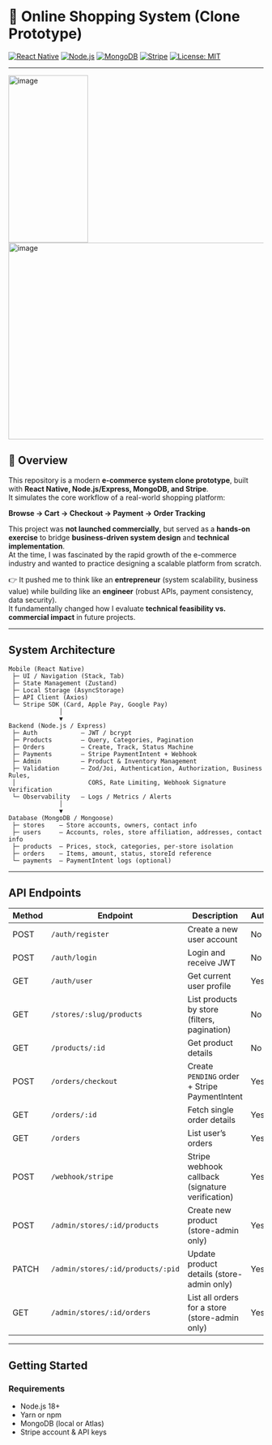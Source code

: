# 🛒 Online Shopping System (Clone Prototype)

[![React Native](https://img.shields.io/badge/React%20Native-0.73-blue?logo=react)](https://reactnative.dev/) 
[![Node.js](https://img.shields.io/badge/Node.js-18-green?logo=node.js)](https://nodejs.org/) 
[![MongoDB](https://img.shields.io/badge/MongoDB-6.0-brightgreen?logo=mongodb)](https://www.mongodb.com/) 
[![Stripe](https://img.shields.io/badge/Stripe-Payments-blueviolet?logo=stripe)](https://stripe.com/) 
[![License: MIT](https://img.shields.io/badge/License-MIT-yellow.svg)](LICENSE)

---
<img width="157" height="330" alt="image" src="https://github.com/user-attachments/assets/7cdf47ed-2f48-4fe1-a49b-f68cad1f7ffb" />
<img width="803" height="388" alt="image" src="https://github.com/user-attachments/assets/90de37e6-87d3-4247-83f2-dcee47f73190" />

## 🚀 Overview

This repository is a modern **e-commerce system clone prototype**, built with **React Native, Node.js/Express, MongoDB, and Stripe**.  
It simulates the core workflow of a real-world shopping platform:  

**Browse → Cart → Checkout → Payment → Order Tracking**

This project was **not launched commercially**, but served as a **hands-on exercise** to bridge **business-driven system design** and **technical implementation**.  
At the time, I was fascinated by the rapid growth of the e-commerce industry and wanted to practice designing a scalable platform from scratch.  

👉 It pushed me to think like an **entrepreneur** (system scalability, business value) while building like an **engineer** (robust APIs, payment consistency, data security).  
It fundamentally changed how I evaluate **technical feasibility vs. commercial impact** in future projects.  

---

##  System Architecture

```text
Mobile (React Native)
 ├─ UI / Navigation (Stack, Tab)
 ├─ State Management (Zustand)
 ├─ Local Storage (AsyncStorage)
 ├─ API Client (Axios)
 └─ Stripe SDK (Card, Apple Pay, Google Pay)
              │
              ▼
Backend (Node.js / Express)
 ├─ Auth            – JWT / bcrypt
 ├─ Products        – Query, Categories, Pagination
 ├─ Orders          – Create, Track, Status Machine
 ├─ Payments        – Stripe PaymentIntent + Webhook
 ├─ Admin           – Product & Inventory Management
 ├─ Validation      – Zod/Joi, Authentication, Authorization, Business Rules,
 │                    CORS, Rate Limiting, Webhook Signature Verification
 └─ Observability   – Logs / Metrics / Alerts
              │
              ▼
Database (MongoDB / Mongoose)
 ├─ stores    – Store accounts, owners, contact info
 ├─ users     – Accounts, roles, store affiliation, addresses, contact info
 ├─ products  – Prices, stock, categories, per-store isolation
 ├─ orders    – Items, amount, status, storeId reference
 └─ payments  – PaymentIntent logs (optional)
```


---

##  API Endpoints

| Method | Endpoint                          | Description                                      | Auth |
|--------|-----------------------------------|--------------------------------------------------|------|
| POST   | `/auth/register`                  | Create a new user account                        | No   |
| POST   | `/auth/login`                     | Login and receive JWT                            | No   |
| GET    | `/auth/user`                      | Get current user profile                         | Yes  |
| GET    | `/stores/:slug/products`          | List products by store (filters, pagination)     | No   |
| GET    | `/products/:id`                   | Get product details                              | No   |
| POST   | `/orders/checkout`                | Create `PENDING` order + Stripe PaymentIntent    | Yes  |
| GET    | `/orders/:id`                     | Fetch single order details                       | Yes  |
| GET    | `/orders`                         | List user’s orders                               | Yes  |
| POST   | `/webhook/stripe`                 | Stripe webhook callback (signature verification) | Yes  |
| POST   | `/admin/stores/:id/products`      | Create new product (store-admin only)            | Yes  |
| PATCH  | `/admin/stores/:id/products/:pid` | Update product details (store-admin only)        | Yes  |
| GET    | `/admin/stores/:id/orders`        | List all orders for a store (store-admin only)   | Yes  |

---

##  Getting Started

### Requirements
- Node.js 18+
- Yarn or npm
- MongoDB (local or Atlas)
- Stripe account & API keys
